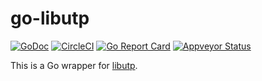# go-libutp

[![GoDoc](https://godoc.org/github.com/anacrolix/go-libutp?status.svg)](http://godoc.org/github.com/anacrolix/go-libutp)
[![CircleCI](https://circleci.com/gh/anacrolix/go-libutp.svg?style=shield)](https://circleci.com/gh/anacrolix/go-libutp)
[![Go Report Card](https://goreportcard.com/badge/github.com/anacrolix/go-libutp)](https://goreportcard.com/report/github.com/anacrolix/go-libutp)
[![Appveyor Status](https://ci.appveyor.com/api/projects/status/github/anacrolix/go-libutp?branch=master&svg=true)](https://ci.appveyor.com/project/anacrolix/go-libutp)

This is a Go wrapper for [libutp](https://github.com/bittorrent/libutp).
